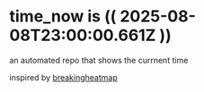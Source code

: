 # time_now is (( 2025-08-08T23:00:00.661Z ))

an automated repo that shows the currnent time

inspired by [breakingheatmap](https://github.com/breakingheatmap/breakingheatmap)